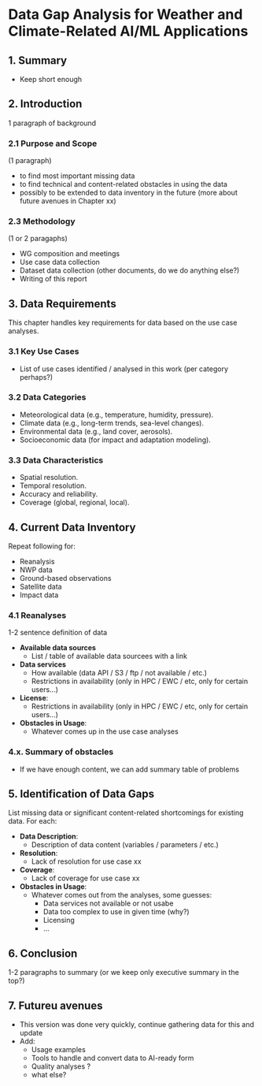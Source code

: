 # Data Gap Analysis for Weather and Climate-Related AI/ML Applications

## 1. Summary
- Keep short enough

## 2. Introduction

1 paragraph of background

### 2.1 Purpose and Scope
(1 paragraph)

- to find most important missing data
- to find technical and content-related obstacles in using the data
- possibly to be extended to data inventory in the future (more about future avenues in Chapter xx)

### 2.3 Methodology
(1 or 2 paragaphs)

- WG composition and meetings 
- Use case data collection
- Dataset data collection (other documents, do we do anything else?)
- Writing of this report


## 3. Data Requirements
This chapter handles key requirements for data based on the use case analyses.

### 3.1 Key Use Cases
- List of use cases identified / analysed in this work (per category perhaps?)

### 3.2 Data Categories
- Meteorological data (e.g., temperature, humidity, pressure).
- Climate data (e.g., long-term trends, sea-level changes).
- Environmental data (e.g., land cover, aerosols).
- Socioeconomic data (for impact and adaptation modeling).

### 3.3 Data Characteristics
- Spatial resolution.
- Temporal resolution.
- Accuracy and reliability.
- Coverage (global, regional, local).


## 4. Current Data Inventory

Repeat following for:
- Reanalysis 
- NWP data
- Ground-based observations
- Satellite data
- Impact data

### 4.1 Reanalyses

1-2 sentence definition of data

- **Available data sources**
    - List / table of available data sourcees with a link
- **Data services**
    - How available (data API / S3 / ftp / not available / etc.)
    - Restrictions in availability (only in HPC / EWC / etc, only for certain users...)
- **License**:
    - Restrictions in availability (only in HPC / EWC / etc, only for certain users...)
- **Obstacles in Usage**:
  -  Whatever comes up in the use case analyses

### 4.x. Summary of obstacles
- If we have enough content, we can add summary table of problems 

## 5. Identification of Data Gaps

List missing data or significant content-related shortcomings for existing data. For each: 

- **Data Description**:
  - Description of data content (variables / parameters / etc.)
- **Resolution**:
  - Lack of resolution for use case xx
- **Coverage**:
  - Lack of coverage for use case xx
- **Obstacles in Usage**:
  - Whatever comes out from the analyses, some guesses: 
    - Data services not available or not usabe
    - Data too complex to use in given time (why?)
    - Licensing
    - ... 

## 6. Conclusion

1-2 paragraphs to summary (or we keep only executive summary in the top?)

## 7. Futureu avenues

- This version was done very quickly, continue gathering data for this and update
- Add:
    - Usage examples
    - Tools to handle and convert data to AI-ready form
    - Quality analyses ?
    - what else?


    